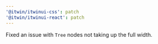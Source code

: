 ```yaml
---
'@itwin/itwinui-css': patch
'@itwin/itwinui-react': patch
---
```


Fixed an issue with `Tree` nodes not taking up the full width.
